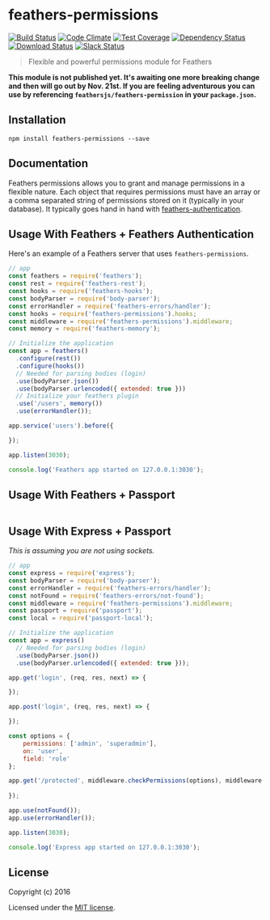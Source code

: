# feathers-permissions

[![Build Status](https://travis-ci.org/feathersjs/feathers-permissions.png?branch=master)](https://travis-ci.org/feathersjs/feathers-permissions)
[![Code Climate](https://codeclimate.com/github/feathersjs/feathers-permissions/badges/gpa.svg)](https://codeclimate.com/github/feathersjs/feathers-permissions)
[![Test Coverage](https://codeclimate.com/github/feathersjs/feathers-permissions/badges/coverage.svg)](https://codeclimate.com/github/feathersjs/feathers-permissions/coverage)
[![Dependency Status](https://img.shields.io/david/feathersjs/feathers-permissions.svg?style=flat-square)](https://david-dm.org/feathersjs/feathers-permissions)
[![Download Status](https://img.shields.io/npm/dm/feathers-permissions.svg?style=flat-square)](https://www.npmjs.com/package/feathers-permissions)
[![Slack Status](http://slack.feathersjs.com/badge.svg)](http://slack.feathersjs.com)

> Flexible and powerful permissions module for Feathers

**This module is not published yet. It's awaiting one more breaking change and then will go out by Nov. 21st. If you are feeling adventurous you can use by referencing `feathersjs/feathers-permission` in your `package.json`.**

## Installation

```
npm install feathers-permissions --save
```

## Documentation

<!-- Please refer to the [feathers-permissions documentation](http://docs.feathersjs.com/) for more details. -->

Feathers permissions allows you to grant and manage permissions in a flexible nature. Each object that requires permissions must have an array or a comma separated string of permissions stored on it (typically in your database). It typically goes hand in hand with [feathers-authentication]().

## Usage With Feathers + Feathers Authentication

Here's an example of a Feathers server that uses `feathers-permissions`.


```js
// app
const feathers = require('feathers');
const rest = require('feathers-rest');
const hooks = require('feathers-hooks');
const bodyParser = require('body-parser');
const errorHandler = require('feathers-errors/handler');
const hooks = require('feathers-permissions').hooks;
const middleware = require('feathers-permissions').middleware;
const memory = require('feathers-memory');

// Initialize the application
const app = feathers()
  .configure(rest())
  .configure(hooks())
  // Needed for parsing bodies (login)
  .use(bodyParser.json())
  .use(bodyParser.urlencoded({ extended: true }))
  // Initialize your feathers plugin
  .use('/users', memory())
  .use(errorHandler());

app.service('users').before({

});

app.listen(3030);

console.log('Feathers app started on 127.0.0.1:3030');
```


## Usage With Feathers + Passport

```
```

## Usage With Express + Passport
_This is assuming you are not using sockets._

```js
// app
const express = require('express');
const bodyParser = require('body-parser');
const errorHandler = require('feathers-errors/handler');
const notFound = require('feathers-errors/not-found');
const middleware = require('feathers-permissions').middleware;
const passport = require('passport');
const local = require('passport-local');

// Initialize the application
const app = express()
  // Needed for parsing bodies (login)
  .use(bodyParser.json())
  .use(bodyParser.urlencoded({ extended: true }));

app.get('login', (req, res, next) => {

});

app.post('login', (req, res, next) => {

});

const options = {
    permissions: ['admin', 'superadmin'],
    on: 'user',
    field: 'role'
};

app.get('/protected', middleware.checkPermissions(options), middleware.isPermitted, (req, res, next) => {
    
});

app.use(notFound());
app.use(errorHandler());

app.listen(3030);

console.log('Express app started on 127.0.0.1:3030');
```

## License

Copyright (c) 2016

Licensed under the [MIT license](LICENSE).
